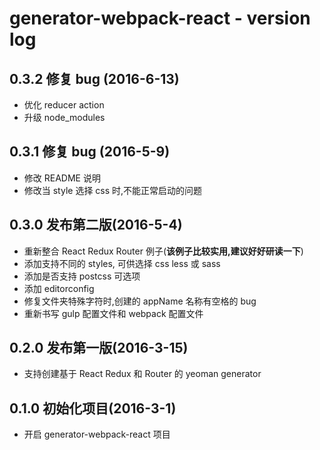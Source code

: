 # generator-webpack-react - version log

## 0.3.2 修复 bug (2016-6-13)

* 优化 reducer action
* 升级 node_modules

## 0.3.1 修复 bug (2016-5-9)

* 修改 README 说明
* 修改当 style 选择 css 时,不能正常启动的问题

## 0.3.0  发布第二版(2016-5-4)

* 重新整合 React Redux Router 例子(**该例子比较实用,建议好好研读一下**)
* 添加支持不同的 styles, 可供选择 css less 或 sass
* 添加是否支持 postcss 可选项
* 添加 editorconfig 
* 修复文件夹特殊字符时,创建的 appName 名称有空格的 bug
* 重新书写 gulp 配置文件和 webpack 配置文件

## 0.2.0  发布第一版(2016-3-15)

* 支持创建基于 React Redux 和 Router 的 yeoman generator

## 0.1.0  初始化项目(2016-3-1)

* 开启 generator-webpack-react 项目
